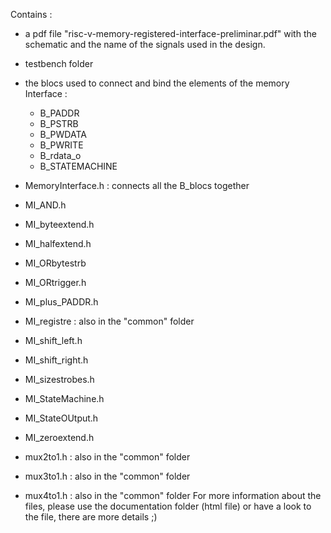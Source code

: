 Contains :
  - a pdf file "risc-v-memory-registered-interface-preliminar.pdf" with the schematic and the name of the signals used in the design.
  - testbench folder
  - the blocs used to connect and bind the elements of the memory Interface :
      - B_PADDR
      - B_PSTRB
      - B_PWDATA
      - B_PWRITE
      - B_rdata_o
      - B_STATEMACHINE
    
  - MemoryInterface.h : connects all the B_blocs together
  - MI_AND.h
  - MI_byteextend.h
  - MI_halfextend.h
  - MI_ORbytestrb
  - MI_ORtrigger.h
  - MI_plus_PADDR.h
  - MI_registre : also in the "common" folder
  - MI_shift_left.h
  - MI_shift_right.h
  - MI_sizestrobes.h
  - MI_StateMachine.h
  - MI_StateOUtput.h
  - MI_zeroextend.h
  - mux2to1.h : also in the "common" folder
  - mux3to1.h : also in the "common" folder
  - mux4to1.h : also in the "common" folder
For more information about the files, please use the documentation folder (html file) or have a look to the file, there are more details ;)
